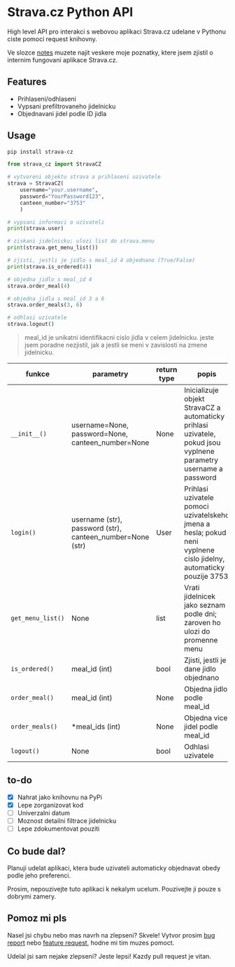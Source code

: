 # Strava.cz Python API

High level API pro interakci s webovou aplikaci Strava.cz udelane v Pythonu ciste pomoci request knihovny.

Ve slozce [notes](https://github.com/jsem-nerad/strava-cz-python/tree/main/notes) muzete najit veskere moje poznatky, ktere jsem zjistil o internim fungovani aplikace Strava.cz.

## Features
- Prihlaseni/odhlaseni
- Vypsani prefiltrovaneho jidelnicku 
- Objednavani jidel podle ID jidla


## Usage

```bash
pip install strava-cz
```



```python
from strava_cz import StravaCZ

# vytvoreni objektu strava a prihlaseni uzivatele
strava = StravaCZ(
    username="your.username", 
    password="YourPassword123", 
    canteen_number="3753"
    )

# vypsani informaci o uzivateli
print(strava.user)

# ziskani jidelnicku; ulozi list do strava.menu
print(strava.get_menu_list())

# zjisti, jestli je jidlo s meal_id 4 objednano (True/False)
print(strava.is_ordered(4))

# objedna jidlo s meal_id 4
strava.order_meal(4)

# objedna jidla s meal_id 3 a 6
strava.order_meals(3, 6)

# odhlasi uzivatele
strava.logout()
```

> meal_id je unikatni identifikacni cislo jidla v celem jidelnicku. jeste jsem poradne nezjistil, jak a jestli se meni v zavislosti na zmene jidelnicku.


| funkce              | parametry                                                 | return type | popis                                                                                                              |
|---------------------|-----------------------------------------------------------|-------------|--------------------------------------------------------------------------------------------------------------------|
| `__init__()`        | username=None, password=None, canteen_number=None         | None        | Inicializuje objekt StravaCZ a automaticky prihlasi uzivatele, pokud jsou vyplnene parametry username a password   |
| `login()`           | username (str), password (str), canteen_number=None (str) | User        | Prihlasi uzivatele pomoci uzivatelskeho jmena a hesla; pokud neni vyplnene cislo jidelny, automaticky pouzije 3753 |
| `get_menu_list()` | None                                                      | list        | Vrati jidelnicek jako seznam podle dni; zaroven ho ulozi do promenne menu                        |
| `is_ordered()`      | meal_id (int)                                             | bool        | Zjisti, jestli je dane jidlo objednano        |
| `order_meal()`      | meal_id (int)                                             | None        | Objedna jidlo podle meal_id                                                                                        |
| `order_meals()`     | *meal_ids (int)                                           | None        | Objedna vice jidel podle meal_id                                                                                   |
| `logout()`          | None                                                      | bool        | Odhlasi uzivatele                                                                                                  |


## to-do

- [x] Nahrat jako knihovnu na PyPi
- [x] Lepe zorganizovat kod
- [ ] Univerzalni datum
- [ ] Moznost detailni filtrace jidelnicku
- [ ] Lepe zdokumentovat pouziti

## Co bude dal?

Planuji udelat aplikaci, ktera bude uzivateli automaticky objednavat obedy podle jeho preferenci.

Prosim, nepouzivejte tuto aplikaci k nekalym ucelum. Pouzivejte ji pouze s dobrymi zamery.


## Pomoz mi pls

Nasel jsi chybu nebo mas navrh na zlepseni? Skvele! Vytvor prosim [bug report](https://github.com/jsem-nerad/strava-cz-python/issues/new?labels=bug) nebo [feature request](https://github.com/jsem-nerad/strava-cz-python/issues/new?labels=enhancement), hodne mi tim muzes pomoct.

Udelal jsi sam nejake zlepseni? Jeste lepsi! Kazdy pull request je vitan.




